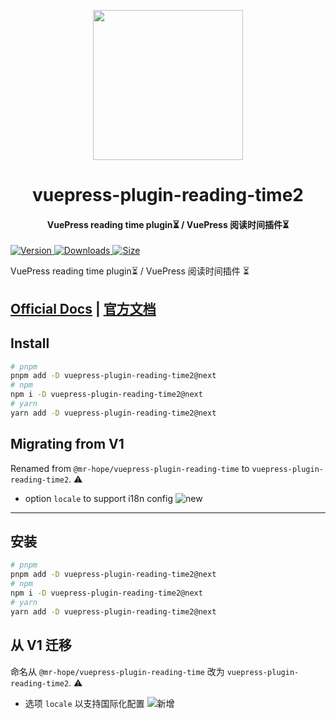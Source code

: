 <!-- markdownlint-disable -->
<p align="center">
  <img width="240" src="https://vuepress-theme.mrhope.site/logo.svg" style="text-align: center;"/>
</p>
<h1 align="center">vuepress-plugin-reading-time2</h1>
<h4 align="center">VuePress reading time plugin⏳ / VuePress 阅读时间插件⏳</h4>

[![Version](https://img.shields.io/npm/v/vuepress-plugin-reading-time2/next.svg?style=flat-square&logo=npm) ![Downloads](https://img.shields.io/npm/dm/vuepress-plugin-reading-time2.svg?style=flat-square&logo=npm) ![Size](https://img.shields.io/bundlephobia/min/vuepress-plugin-reading-time2?style=flat-square&logo=npm)](https://www.npmjs.com/package/vuepress-plugin-reading-time2)

<!-- markdownlint-restore -->

VuePress reading time plugin⏳ / VuePress 阅读时间插件 ⏳

## [Official Docs](https://vuepress-theme-hope.github.io/v2/reading-time/) | [官方文档](https://vuepress-theme-hope.gitee.io/v2/reading-time/zh/)

## Install

```bash
# pnpm
pnpm add -D vuepress-plugin-reading-time2@next
# npm
npm i -D vuepress-plugin-reading-time2@next
# yarn
yarn add -D vuepress-plugin-reading-time2@next
```

## Migrating from V1

Renamed from `@mr-hope/vuepress-plugin-reading-time` to `vuepress-plugin-reading-time2`. ⚠

- option `locale` to support i18n config ![new](https://img.shields.io/badge/-new-brightgreen)

---

## 安装

```bash
# pnpm
pnpm add -D vuepress-plugin-reading-time2@next
# npm
npm i -D vuepress-plugin-reading-time2@next
# yarn
yarn add -D vuepress-plugin-reading-time2@next
```

## 从 V1 迁移

命名从 `@mr-hope/vuepress-plugin-reading-time` 改为 `vuepress-plugin-reading-time2`. ⚠

- 选项 `locale` 以支持国际化配置 ![新增](https://img.shields.io/badge/-新增-brightgreen)
